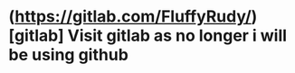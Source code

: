 <!--[![Top Langs](https://github-readme-stats.vercel.app/api/top-langs/?username=FluffyRudy)](https://github-readme-stats.vercel.app/api/top-langs/?username=FluffyRudy&langs_count=10)<br> -->

<!--
**FluffyRudy/FluffyRudy** is a ✨ _special_ ✨ repository because its `README.md` (this file) appears on your GitHub profile.

Here are some ideas to get you started:

- 🔭 I’m currently working on ...
- 🌱 I’m currently learning ...
- 👯 I’m looking to collaborate on ...
- 🤔 I’m looking for help with ...
- 💬 Ask me about ...
- 📫 How to reach me: ...
- 😄 Pronouns: ...
- ⚡ Fun fact: ...
-->
# (https://gitlab.com/FluffyRudy/)[gitlab] Visit gitlab as no longer i will be using github
